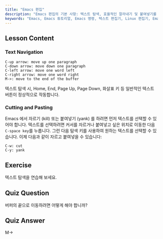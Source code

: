 ```yaml
---
title: "Emacs 편집"
description: "Emacs 편집의 기본 사항: 텍스트 탐색, 효율적인 잘라내기 및 붙여넣기를 배웁니다. 이 초보자 친화적인 가이드는 Linux 에서 필수 Emacs 명령을 마스터하는 데 도움이 됩니다."
keywords: "Emacs, Emacs 튜토리얼, Emacs 명령, 텍스트 편집기, Linux 편집기, Emacs 탐색, 초보자 Emacs, Emacs 가이드"
---
```


## Lesson Content

### Text Navigation

```
C-up arrow: move up one paragraph
C-down arrow: move down one paragraph
C-left arrow: move one word left
C-right arrow: move one word right
M->: move to the end of the buffer
```

텍스트 탐색 시, Home, End, Page Up, Page Down, 화살표 키 등 일반적인 텍스트 버튼이 정상적으로 작동합니다.

### Cutting and Pasting

Emacs 에서 자르기 (kill) 또는 붙여넣기 (yank) 를 하려면 먼저 텍스트를 선택할 수 있어야 합니다. 텍스트를 선택하려면 커서를 자르거나 붙여넣고 싶은 위치로 이동한 다음 `C-space key`를 누릅니다. 그런 다음 탐색 키를 사용하여 원하는 텍스트를 선택할 수 있습니다. 이제 다음과 같이 자르고 붙여넣을 수 있습니다:

```
C-w: cut
C-y: yank
```

## Exercise

텍스트 탐색을 연습해 보세요.

## Quiz Question

버퍼의 끝으로 이동하려면 어떻게 해야 합니까?

## Quiz Answer

M->
